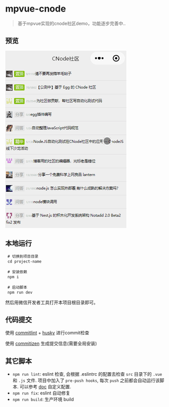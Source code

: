 # mpvue-cnode
> 基于mpvue实现的cnode社区demo，功能逐步完善中..

## 预览

![preview](preview.gif)

## 本地运行

```
 # 切换到项目目录
 cd project-name

 # 安装依赖
 npm i

 # 启动脚本
 npm run dev
```

然后用微信开发者工具打开本项目根目录即可。

## 代码提交

使用 [commitlint](https://github.com/marionebl/commitlint) + [husky](https://github.com/typicode/husky) 进行commit检查

使用 [commitizen](https://github.com/commitizen/cz-cli) 生成提交信息(需要全局安装)

## 其它脚本

* `npm run lint`: eslint 检查, 会根据 .eslintrc 的配置去检查 `src` 目录下的 `.vue` 和 `.js` 文件. 项目中加入了 `pre-push hooks`, 每次 `push` 之前都会自动运行该脚本. 可以参考 [doc](http://eslint.org/docs/rules/) 自定义配置.
* `npm run fix`: eslint 自动修复
* `npm run build`: 生产环境 build
